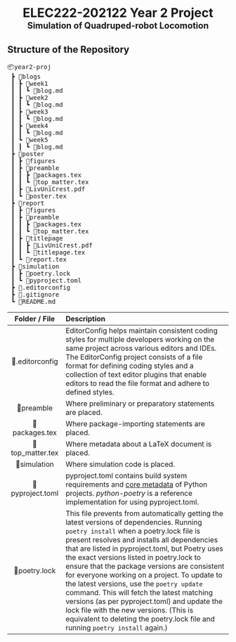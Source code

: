 <h1 align="center">
  ELEC222-202122 Year 2 Project<br>
  <sub><sup>Simulation of Quadruped-robot Locomotion</sup></sub>
</h1>

## Structure of the Repository

<pre>
📦year2-proj
 ┣ 📂blogs
 ┃ ┣ 📂week1
 ┃ ┃ ┗ 📜blog.md
 ┃ ┣ 📂week2
 ┃ ┃ ┗ 📜blog.md
 ┃ ┣ 📂week3
 ┃ ┃ ┗ 📜blog.md
 ┃ ┣ 📂week4
 ┃ ┃ ┗ 📜blog.md
 ┃ ┗ 📂week5
 ┃ ┃ ┗ 📜blog.md
 ┣ 📂poster
 ┃ ┣ 📂figures
 ┃ ┣ 📂preamble
 ┃ ┃ ┣ 📜packages.tex
 ┃ ┃ ┗ 📜top_matter.tex
 ┃ ┣ 📜LivUniCrest.pdf
 ┃ ┗ 📜poster.tex
 ┣ 📂report
 ┃ ┣ 📂figures
 ┃ ┣ 📂preamble
 ┃ ┃ ┣ 📜packages.tex
 ┃ ┃ ┗ 📜top_matter.tex
 ┃ ┣ 📂titlepage
 ┃ ┃ ┣ 📜LivUniCrest.pdf
 ┃ ┃ ┗ 📜titlepage.tex
 ┃ ┗ 📜report.tex
 ┣ 📂simulation
 ┃ ┣ 📜poetry.lock
 ┃ ┗ 📜pyproject.toml
 ┣ 📜.editorconfig
 ┣ 📜.gitignore
 ┗ 📜README.md
</pre>

Folder / File | Description
:---: | :---
📜.editorconfig | EditorConfig helps maintain consistent coding styles for multiple developers working on the same project across various editors and IDEs. The EditorConfig project consists of a file format for defining coding styles and a collection of text editor plugins that enable editors to read the file format and adhere to defined styles.
📂preamble | Where preliminary or preparatory statements are placed.
📜packages.tex | Where package-importing statements are placed.
📜top_matter.tex | Where metadata about a LaTeX document is placed.
📂simulation | Where simulation code is placed.
📜pyproject.toml | pyproject.toml contains build system requirements and [core metadata](https://packaging.python.org/en/latest/specifications/core-metadata/) of Python projects. *python-poetry* is a reference implementation for using pyproject.toml.
📜poetry.lock | This file prevents from automatically getting the latest versions of dependencies. Running `poetry install` when a poetry.lock file is present resolves and installs all dependencies that are listed in pyproject.toml, but Poetry uses the exact versions listed in poetry.lock to ensure that the package versions are consistent for everyone working on a project. To update to the latest versions, use the `poetry update` command. This will fetch the latest matching versions (as per pyproject.toml) and update the lock file with the new versions. (This is equivalent to deleting the poetry.lock file and running `poetry install` again.)
